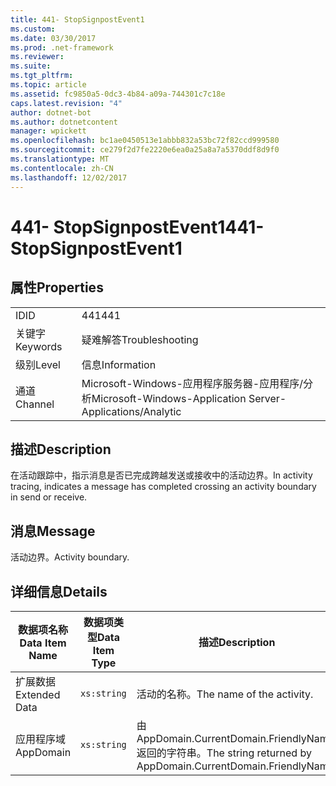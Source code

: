 ```yaml
---
title: 441- StopSignpostEvent1
ms.custom: 
ms.date: 03/30/2017
ms.prod: .net-framework
ms.reviewer: 
ms.suite: 
ms.tgt_pltfrm: 
ms.topic: article
ms.assetid: fc9850a5-0dc3-4b84-a09a-744301c7c18e
caps.latest.revision: "4"
author: dotnet-bot
ms.author: dotnetcontent
manager: wpickett
ms.openlocfilehash: bc1ae0450513e1abbb832a53bc72f82ccd999580
ms.sourcegitcommit: ce279f2d7fe2220e6ea0a25a8a7a5370ddf8d9f0
ms.translationtype: MT
ms.contentlocale: zh-CN
ms.lasthandoff: 12/02/2017
---
```

# <a name="441--stopsignpostevent1"></a><span data-ttu-id="feeb5-102">441- StopSignpostEvent1</span><span class="sxs-lookup"><span data-stu-id="feeb5-102">441- StopSignpostEvent1</span></span>
## <a name="properties"></a><span data-ttu-id="feeb5-103">属性</span><span class="sxs-lookup"><span data-stu-id="feeb5-103">Properties</span></span>  
  
|||  
|-|-|  
|<span data-ttu-id="feeb5-104">ID</span><span class="sxs-lookup"><span data-stu-id="feeb5-104">ID</span></span>|<span data-ttu-id="feeb5-105">441</span><span class="sxs-lookup"><span data-stu-id="feeb5-105">441</span></span>|  
|<span data-ttu-id="feeb5-106">关键字</span><span class="sxs-lookup"><span data-stu-id="feeb5-106">Keywords</span></span>|<span data-ttu-id="feeb5-107">疑难解答</span><span class="sxs-lookup"><span data-stu-id="feeb5-107">Troubleshooting</span></span>|  
|<span data-ttu-id="feeb5-108">级别</span><span class="sxs-lookup"><span data-stu-id="feeb5-108">Level</span></span>|<span data-ttu-id="feeb5-109">信息</span><span class="sxs-lookup"><span data-stu-id="feeb5-109">Information</span></span>|  
|<span data-ttu-id="feeb5-110">通道</span><span class="sxs-lookup"><span data-stu-id="feeb5-110">Channel</span></span>|<span data-ttu-id="feeb5-111">Microsoft-Windows-应用程序服务器-应用程序/分析</span><span class="sxs-lookup"><span data-stu-id="feeb5-111">Microsoft-Windows-Application Server-Applications/Analytic</span></span>|  
  
## <a name="description"></a><span data-ttu-id="feeb5-112">描述</span><span class="sxs-lookup"><span data-stu-id="feeb5-112">Description</span></span>  
 <span data-ttu-id="feeb5-113">在活动跟踪中，指示消息是否已完成跨越发送或接收中的活动边界。</span><span class="sxs-lookup"><span data-stu-id="feeb5-113">In activity tracing, indicates a message has completed crossing an activity boundary in send or receive.</span></span>  
  
## <a name="message"></a><span data-ttu-id="feeb5-114">消息</span><span class="sxs-lookup"><span data-stu-id="feeb5-114">Message</span></span>  
 <span data-ttu-id="feeb5-115">活动边界。</span><span class="sxs-lookup"><span data-stu-id="feeb5-115">Activity boundary.</span></span>  
  
## <a name="details"></a><span data-ttu-id="feeb5-116">详细信息</span><span class="sxs-lookup"><span data-stu-id="feeb5-116">Details</span></span>  
  
|<span data-ttu-id="feeb5-117">数据项名称</span><span class="sxs-lookup"><span data-stu-id="feeb5-117">Data Item Name</span></span>|<span data-ttu-id="feeb5-118">数据项类型</span><span class="sxs-lookup"><span data-stu-id="feeb5-118">Data Item Type</span></span>|<span data-ttu-id="feeb5-119">描述</span><span class="sxs-lookup"><span data-stu-id="feeb5-119">Description</span></span>|  
|--------------------|--------------------|-----------------|  
|<span data-ttu-id="feeb5-120">扩展数据</span><span class="sxs-lookup"><span data-stu-id="feeb5-120">Extended Data</span></span>|`xs:string`|<span data-ttu-id="feeb5-121">活动的名称。</span><span class="sxs-lookup"><span data-stu-id="feeb5-121">The name of the activity.</span></span>|  
|<span data-ttu-id="feeb5-122">应用程序域</span><span class="sxs-lookup"><span data-stu-id="feeb5-122">AppDomain</span></span>|`xs:string`|<span data-ttu-id="feeb5-123">由 AppDomain.CurrentDomain.FriendlyName 返回的字符串。</span><span class="sxs-lookup"><span data-stu-id="feeb5-123">The string returned by AppDomain.CurrentDomain.FriendlyName.</span></span>|
